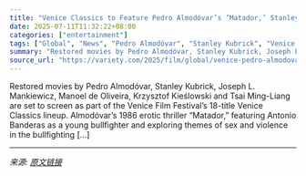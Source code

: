 ```yaml
---
title: "Venice Classics to Feature Pedro Almodóvar’s ‘Matador,’ Stanley Kubrick’s ‘Lolita,’ Joseph L. Mankiewicz’s ‘House of Strangers’"
date: 2025-07-11T11:32:22+08:00
categories: ["entertainment"]
tags: ["Global", "News", "Pedro Almodóvar", "Stanley Kubrick", "Venice Film Festival"]
summary: "Restored movies by Pedro Almodóvar, Stanley Kubrick, Joseph L. Mankiewicz, Manoel de Oliveira, Krzysztof Kieślowski and Tsai Ming-Liang are set to screen as part of the Venice Film Festival&#8217;s 18"
source_url: "https://variety.com/2025/film/global/venice-pedro-almodovar-matador-stanley-kubrick-lolita-1236453040/"
---
```


Restored movies by Pedro Almodóvar, Stanley Kubrick, Joseph L. Mankiewicz, Manoel de Oliveira, Krzysztof Kieślowski and Tsai Ming-Liang are set to screen as part of the Venice Film Festival&#8217;s 18-title Venice Classics lineup. Almodóvar&#8217;s 1986 erotic thriller &#8220;Matador,&#8221; featuring Antonio Banderas as a young bullfighter and exploring themes of sex and violence in the bullfighting [&#8230;]

---

*来源: [原文链接](https://variety.com/2025/film/global/venice-pedro-almodovar-matador-stanley-kubrick-lolita-1236453040/)*
